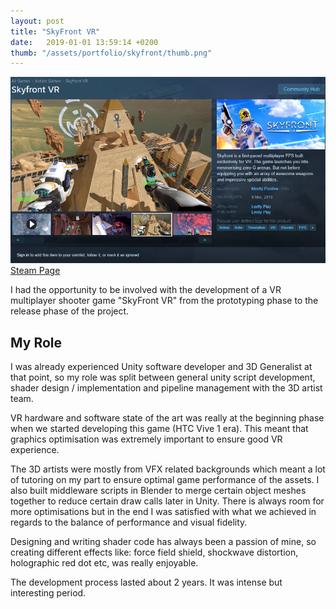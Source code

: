 ```yaml
---
layout: post
title: "SkyFront VR"
date:   2019-01-01 13:59:14 +0200
thumb: "/assets/portfolio/skyfront/thumb.png"
---
```


![SkyFront VR Steam Page Screenshot](/assets/portfolio/skyfront/skyfront_steam.png)
[Steam Page](https://store.steampowered.com/app/640800/Skyfront_VR/)

I had the opportunity to be involved with the development of a VR multiplayer shooter game "SkyFront VR" from the prototyping phase to the release phase of the project.

## My Role

I was already experienced Unity software developer and 3D Generalist at that point, so my role was split between general unity script development, shader design / implementation and pipeline management with the 3D artist team.

VR hardware and software state of the art was really at the beginning phase when we started developing this game (HTC Vive 1 era). This meant that graphics optimisation was extremely important to ensure good VR experience.

The 3D artists were mostly from VFX related backgrounds which meant a lot of tutoring on my part to ensure optimal game performance of the assets. I also built middleware scripts in Blender to merge certain object meshes  together to reduce certain draw calls later in Unity. There is always room for more optimisations but in the end I was satisfied with what we achieved in regards to the balance of performance and visual fidelity.

Designing and writing shader code has always been a passion of mine, so creating different effects like: force field shield, shockwave distortion, holographic red dot etc, was really enjoyable.

The development process lasted about 2 years. It was intense but interesting period.